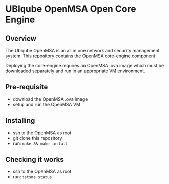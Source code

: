 UBIqube OpenMSA Open Core Engine
================================


Overview
--------

The Ubiqube OpenMSA is an all in one network and security management
system.  This repository contains the OpenMSA core-engine component.

Deploying the core-engine requires an OpenMSA .ova image which must
be downloaded separately and run in an appropriate VM environment.


Pre-requisite
-------------

- download the OpenMSA .ova image
- setup and run the OpenMSA VM


Installing
----------

- ssh to the OpenMSA as root
- git clone this repository
- run: `make && make install`


Checking it works
-----------------

- ssh to the OpenMSA as root
- run: `tstsms status`


